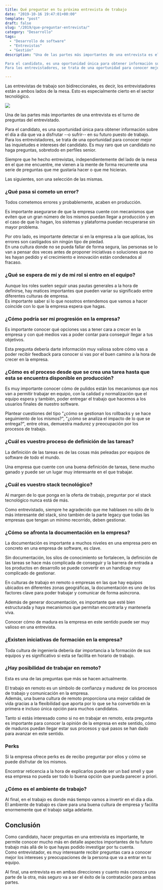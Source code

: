 ```yaml
---
title: Qué preguntar en tu próxima entrevista de trabajo
date: "2019-10-16 19:47:01+00:00"
template: "post"
draft: false
slug: "/2019/que-preguntar-entrevista/"
category: "Desarrollo"
tags:
  - "Desarrollo de software"
  - "Entrevistas"
  - "Gestión"
description: "Una de las partes más importantes de una entrevista es el turno de preguntas del entrevistado.  

Para el candidato, es una oportunidad única para obtener información sobre el día a día que va a disfrutar --o sufrir-- en su futuro puesto de trabajo.  
Para los entrevistadores, se trata de una oportunidad para conocer mejor las inquietudes e intereses del candidato."

---
```


Las entrevistas de trabajo son bidireccionales, es decir, los entrevistadores están a ambos lados de la mesa. Esto es especialmente cierto en el sector tecnológico. 

![](/media/itcrowd.gif)

Una de las partes más importantes de una entrevista es el turno de preguntas del entrevistado. 

Para el candidato, es una oportunidad única para obtener información sobre el día a día que va a disfrutar --o sufrir-- en su futuro puesto de trabajo.   
Para los entrevistadores, se trata de una oportunidad para conocer mejor las inquietudes e intereses del candidato. Es muy raro que un candidato no haga preguntas, sobretodo en perfiles senior.

Siempre que he hecho entrevistas, independientemente del lado de la mesa en el que me encuentre, me vienen a la mente de forma recurrente una serie de preguntas que me gustaría hacer o que me hicieran.  

Las siguientes, son una selección de las mismas.

### ¿Qué pasa si cometo un error?

Todos cometemos errores y probablemente, acaben en producción.  

Es importante asegurarse de que la empresa cuente con mecanismos que eviten que un gran número de los mismos puedan llegar a producción y en el caso de que lo hagan, los sistemas y plataforma puedan recuperarse sin mayor problema.

Por otro lado, es importante detectar si en la empresa a la que aplicas, los errores son castigados sin ningún tipo de piedad.  
En una cultura donde no se pueda fallar de forma segura, las personas se lo van a pensar dos veces antes de proponer iniciativas o soluciones que no les hayan pedido y el crecimiento e innovación están condenados al fracaso.  


### ¿Qué se espera de mí y de mi rol si entro en el equipo?

Aunque los roles suelen seguir unas pautas generales a la hora de definirse, hay matices importantes que pueden variar su significado entre diferentes culturas de empresa.  
Es importante saber si lo que nosotros entendemos que vamos a hacer coincide con lo que la empresa espera que hagas.


### ¿Cómo podría ser mi progresión en la empresa?

Es importante conocer qué opciones vas a tener cara a crecer en la empresa y con qué medios vas a poder contar para conseguir llegar a tus objetivos.  

Esta pregunta debería darte información muy valiosa sobre cómo vas a poder recibir feedback para conocer si vas por el buen camino a la hora de crecer en la empresa.

### ¿Cómo es el proceso desde que se crea una tarea hasta que esta se encuentra disponible en producción?

Es muy importante conocer cómo de pulidos están los mecanismos que nos van a permitir trabajar en equipo, con la calidad y normalización que el equipo espera y también, poder entregar el trabajo que hacemos a los usuarios finales de nuestro software. 

Plantear cuestiones del tipo "¿cómo se gestionan los rollbacks y se hace seguimiento de los mismos?", "¿cómo se analiza el impacto de lo que se entrega?", entre otras, demuestra madurez y preocupación por los procesos de trabajo. 

### ¿Cuál es vuestro proceso de definición de las tareas?

La definición de las tareas es de las cosas más peleadas por equipos de software de todo el mundo.  

Una empresa que cuente con una buena definición de tareas, tiene mucho ganado y puede ser un lugar muy interesante en el que trabajar.

### ¿Cuál es vuestro stack tecnológico?

Al margen de lo que ponga en la oferta de trabajo, preguntar por el stack tecnológico nunca está de más.  

Como entrevistado, siempre he agradecido que me hablasen no sólo de lo más interesante del stack, sino también de la parte legacy que todas las empresas que tengan un mínimo recorrido, deben gestionar.

### ¿Cómo se afronta la documentación en la empresa?

La documentación es importante a muchos niveles en una empresa pero en concreto en una empresa de software, es clave. 

Sin documentación, los silos de conocimiento se fortalecen, la definición de las tareas se hace más complicada de conseguir y la barrera de entrada a los productos en desarrollo se puede convertir en un handicap muy complicado de gestionar. 

En culturas de trabajo en remoto o empresas en las que hay equipos ubicados en diferentes zonas geográficas, la documentación es uno de los factores clave para poder trabajar y comunicar de forma asíncrona.

Además de generar documentación, es importante que esté bien estructurada y haya mecanismos que permitan encontrarla y mantenerla viva. 

Conocer cómo de madura es la empresa en este sentido puede ser muy valioso en una entrevista.

### ¿Existen iniciativas de formación en la empresa?

Toda cultura de ingeniería debería dar importancia a la formación de sus equipos y es significativo si esta se facilita en horario de trabajo.  

### ¿Hay posibilidad de trabajar en remoto?

Esta es una de las preguntas que más se hacen actualmente. 

El trabajo en remoto es un símbolo de confianza y madurez de los procesos de trabajo y comunicación en la empresa.  
Además, una buena cultura de remoto proporciona una mejor calidad de vida gracias a la flexibilidad que aporta por lo que se ha convertido en la primera e incluso única opción para muchos candidatos.  

Tanto si estás interesado como si no en trabajar en remoto, esta pregunta es importante para conocer la opinión de la empresa en este sentido, cómo de maduros puedan llegar estar sus procesos y qué pasos se han dado para avanzar en este sentido.

### Perks

Si la empresa ofrece perks es de recibo preguntar por ellos y cómo se puede disfrutar de los mismos.  

Encontrar reticencia a la hora de explicarlos puede ser un bad smell y que esa empresa no pueda ser todo lo buena opción que pueda parecer a priori.

### ¿Cómo es el ambiente de trabajo?

Al final, en el trabajo es donde más tiempo vamos a invertir en el día a día.  
El ambiente de trabajo es clave para una buena cultura de empresa y facilita enormemente que el trabajo salga adelante.

## Conclusión

Como candidato, hacer preguntas en una entrevista es importante, te permite conocer mucho más en detalle aspectos importantes de tu futuro trabajo más allá de lo que hayas podido investigar por tu cuenta.  
Como entrevistador, es muy interesante recibir preguntas cara a conocer mejor los intereses y preocupaciones de la persona que va a entrar en tu equipo.  

Al final, una entrevista es en ambas direcciones y cuanto más conozca una parte de la otra, más seguro va a ser el éxito de la contratación para ambas partes.
